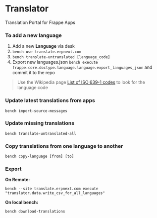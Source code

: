 # Translator

Translation Portal for Frappe Apps

### To add a new language

1. Add a new **Language** via desk
2. `bench use translate.erpnext.com`
3. `bench translate-untranslated [language_code]`
4. Export new languages.json `bench execute frappe.core.doctype.language.language.export_languages_json` and commit it to the repo

> Use the Wikipedia page [List of ISO 639-1 codes](https://en.wikipedia.org/wiki/List_of_ISO_639-1_codes) to look for the language code

### Update latest translations from apps

    bench import-source-messages

### Update missing translations

    bench translate-untranslated-all

### Copy translations from one language to another

    bench copy-language [from] [to]

### Export

**On Remote:**

    bench --site translate.erpnext.com execute "translator.data.write_csv_for_all_languages"

**On local bench:**

    bench download-translations


